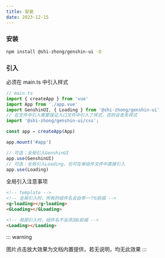 ```yaml
---
title: 安装
date: 2023-12-15
---
```


### 安装
``` sh
npm install @shi-zhong/genshin-ui -D
```

### 引入
必须在 main.ts 中引入样式

``` ts
// main.ts
import { createApp } from 'vue'
import App from './app.vue'
import GenshinUI, { Loading } from '@shi-zhong/genshin-ui'
// 在文件中引入需要保证入口文件中引入了样式，否则会丢失样式
import '@shi-zhong/genshin-ui/css';

const app = createApp(App)

app.mount('#app')

// 可选：全局引入GenshinUI
app.use(GenshinUI)
// 可选：全局引入Loading，也可在单组件文件中直接引入
app.use(Loading)

```
全局引入注意事项

``` html
<!-- template -->
<!-- 全局引入时，所有的组件名会自带一个G前缀 -->
<g-loading></g-loading>
<GLoading></GLoading>

<!-- 局部引入时，组件名不会添加G前缀 -->
<Loading></Loading>
```


::: warning

图片点击放大效果为文档内置提供，若无说明，均无此效果
:::
